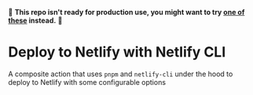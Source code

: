 🚨 **This repo isn't ready for production use, you might want to try [one of these](https://github.com/marketplace?type=&verification=&query=netlify+) instead.** 🚨

# Deploy to Netlify with Netlify CLI

A composite action that uses `pnpm` and `netlify-cli` under the hood to deploy to Netlify with some configurable options
